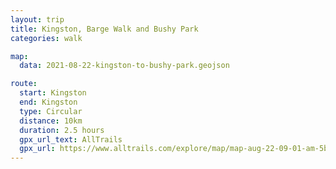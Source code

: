 ```yaml
---
layout: trip
title: Kingston, Barge Walk and Bushy Park
categories: walk

map:
  data: 2021-08-22-kingston-to-bushy-park.geojson

route:
  start: Kingston
  end: Kingston
  type: Circular
  distance: 10km
  duration: 2.5 hours
  gpx_url_text: AllTrails
  gpx_url: https://www.alltrails.com/explore/map/map-aug-22-09-01-am-5bca856?u=m&sh=xr4vxe
---
```

